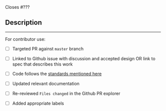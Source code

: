 Closes #???

## Description

<!--
Add a description of the changes that this PR introduces and the files that
are the most critical to review.
-->

______

For contributor use:

- [ ] Targeted PR against `master` branch
- [ ] Linked to Github issue with discussion and accepted design OR link to spec that describes this work
- [ ] Code follows the [standards mentioned here](https://github.com/onflow/flow-js-testing/blob/master/CONTRIBUTING.md#styleguides)
- [ ] Updated relevant documentation 
- [ ] Re-reviewed `Files changed` in the Github PR explorer
- [ ] Added appropriate labels 

